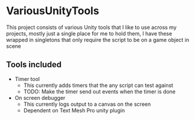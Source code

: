 # VariousUnityTools
This project consists of various Unity tools that I like to use across my projects, mostly just a single place for me to hold them, I have these wrapped in singletons that only require the script to be on a game object in scene

## Tools included
- Timer tool
  - This currently adds timers that the any script can test against
  - TODO: Make the timer send out events when the timer is done
- On screen debugger
  - This currently logs output to a canvas on the screen
  - Dependent on Text Mesh Pro unity plugin
